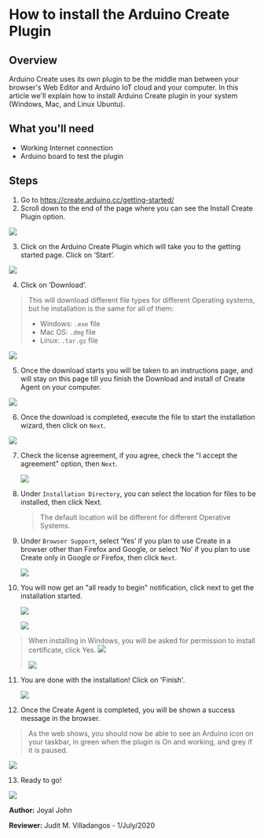 # How to install the Arduino Create Plugin

## Overview

Arduino Create uses its own plugin to be the middle man between your browser's Web Editor and Arduino IoT cloud and your computer. In this article we'll explain how to install Arduino Create plugin in your system (Windows, Mac, and Linux Ubuntu).

## What you'll need

* Working Internet connection
* Arduino board to test the plugin

## Steps

1. Go to https://create.arduino.cc/getting-started/
2. Scroll down to the end of the page where you can see the Install Create Plugin option.

  ![](/assets/img/online/create/CreatePlugin.png)

3. Click on the Arduino Create Plugin which will take you to the getting started page. Click on ‘Start’.

  ![](/assets/img/online/create/CreatePlugin_InstallStart.png)

4. Click on ‘Download’.
  > This will download different file types for different Operating systems, but he installation is the same for all of them:
  > * Windows: `.exe` file
  > * Mac OS: `.dmg` file
  > * Linux: `.tar.gz` file

  ![](/assets/img/online/create/CreatePlugin_InstallDownload.png)

5. Once the download starts you will be taken to an instructions page, and will stay on this page till you finish the Download and install of Create Agent on your computer.

  ![](/assets/img/online/create/CreatePlugin_InstallInstructions.png)

6. Once the download is completed, execute the file to start the installation wizard, then click on `Next`.

  ![](/assets/img/online/create/CreatePlugin_InstallWizard1.png)

7. Check the license agreement, if you agree, check the "I accept the agreement" option, then `Next`.  

   ![](/assets/img/online/create/CreatePlugin_InstallWizard2.png)

8. Under `Installation Directory`, you can select the location for files to be installed, then click Next.
   > The default location will be different for different Operative Systems.

9. Under `Browser Support`, select ‘Yes’ if you plan to use Create in a browser other than Firefox and Google, or select ‘No’ if you plan to use Create only in Google or Firefox, then click `Next`.

   ![](/assets/img/online/create/CreatePlugin_InstallWizard3.png)

10. You will now get an "all ready to begin" notification, click next to get the installation started.

    ![](/assets/img/online/create/CreatePlugin_InstallWizard4.png)

    ![](/assets/img/online/create/CreatePlugin_InstallWizard5.png)

   > When installing in Windows, you will be asked for permission to install certificate, click Yes.
   > ![](/assets/img/online/create/CreatePlugin_InstallWizard6.png)
   >
   > ![](/assets/img/online/create/CreatePlugin_InstallWizard7.png)

11. You are done with the installation! Click on 'Finish'.

    ![](/assets/img/online/create/CreatePlugin_InstallWizard8.png)

12. Once the Create Agent is completed, you will be shown a success message in the browser.
  > As the web shows, you should now be able to see an Arduino icon on your taskbar, in green when the plugin is On and working, and grey if it is paused.

  ![](/assets/img/online/create/CreatePlugin_InstallSuccess.png)

13. Ready to go!

  ![](/assets/img/online/create/CreatePlugin_InstallCongrats.png)


**Author:** Joyal John

**Reviewer:** Judit M. Villadangos - 1/July/2020

